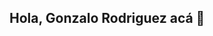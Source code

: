 ## Hola, Gonzalo Rodriguez acá 👋

<!--
**Gonzr95/Gonzr95** is a ✨ _special_ ✨ repository because its `README.md` (this file) appears on your GitHub profile.

Here are some ideas to get you started:

- 🔭 En este momento estoy trabajando en un proyecto MySQL para imitar el comportamiento de Google Fotos y plasmar todo lo que fui aprendiendo este año acerca de Bases de Datos relacionales
- 🌱 I’m currently learning ...
- 👯 I’m looking to collaborate on ...
- 🤔 I’m looking for help with ...
- 💬 Ask me about ...
- 📫 How to reach me: ...
- 😄 Pronouns: ...
- ⚡ Fun fact: ...
-->
